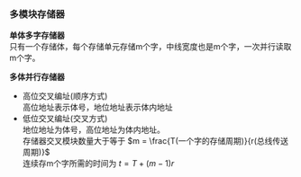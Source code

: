 ### 多模块存储器  
**单体多字存储器**  
只有一个存储体，每个存储单元存储m个字，中线宽度也是m个字，一次并行读取m个字。  

**多体并行存储器**  
- 高位交叉编址(顺序方式)  
高位地址表示体号，地位地址表示体内地址  
- 低位交叉编址(交叉方式)  
地位地址为体号，高位地址为体内地址。  
存储器交叉模块数量大于等于 $m = \frac{T(一个字的存储周期)}{r(总线传送周期)}$  
连续存m个字所需的时间为 $t = T+(m-1)r$